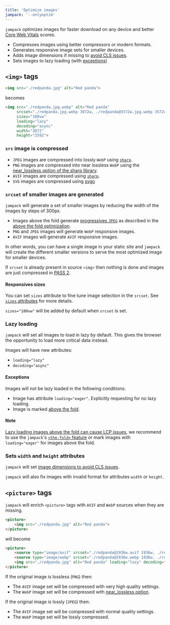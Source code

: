 ```yaml
---
title: 'Optimize images'
jampack: '--onlyoptim'
---
```


`jampack` optimizes images for faster download on any device and better [Core Web Vitals](https://web.dev/learn-core-web-vitals/) scores.

- Compresses images using better compressors or modern formats.
- Generates responsive image sets for smaller devices.
- Adds image dimensions if missing to [avoid CLS issues](https://web.dev/optimize-cls/#images-without-dimensions).
- Sets images to lazy loading (with [exceptions](#exceptions))

## `<img>` tags

```html
<img src="./redpanda.jpg" alt="Red panda">
```

becomes

```html
<img src="./redpanda.jpg.webp" alt="Red panda" 
     srcset="./redpanda.jpg.webp 3872w, ./redpanda@3572w.jpg.webp 3572w, ./redpanda@3272w.jpg.webp 3272w, ./redpanda@2972w.jpg.webp 2972w, ./redpanda@2672w.jpg.webp 2672w, ./redpanda@2372w.jpg.webp 2372w, ./redpanda@2072w.jpg.webp 2072w, ./redpanda@1772w.jpg.webp 1772w, ./redpanda@1472w.jpg.webp 1472w, ./redpanda@1172w.jpg.webp 1172w, ./redpanda@872w.jpg.webp 872w"
     sizes="100vw"
     loading="lazy"
     decoding="async"
     width="3872" 
     height="2592">
```

### `src` image is compressed

- `JPEG` images are compressed into lossly `WebP` using [`sharp`](https://sharp.pixelplumbing.com).
- `PNG` images are compressed into near lossless `WebP` using the [near_lossless option of the sharp library](https://sharp.pixelplumbing.com/api-output#webp).
- `AVIF` images are compressed using [`sharp`](https://sharp.pixelplumbing.com).
- `SVG` images are compressed using [svgo](https://github.com/svg/svgo)

### `srcset` of smaller images are generated

`jampack` will generate a set of smaller images by reducing the width of the images by steps of 300px.

- Images above the fold generate [progressives `JPEG`](https://www.thewebmaster.com/progressive-jpegs/) as described in the [above the fold optimization](../optimize-above-the-fold/).
- `PNG` and `JPEG` images will generate `WebP` responsive images.
- `AVIF` images will generate `AVIF` responsive images.

In other words, you can have a single image in your static site and `jampack` will create the different smaller versions to serve the most optimized image for smaller devices.

If `srcset` is already present in source `<img>` then nothing is done and images are just compressed in
[PASS 2](../compress-all).

#### Responsives sizes

You can set `sizes` attribute to fine tune image selection in the `srcset`.
See [`sizes` attributes](https://developer.mozilla.org/en-US/docs/Web/HTML/Element/img#attr-sizes) for more details. 

`sizes="100vw"` will be added by default when `srcset` is set.


### Lazy loading

`jampack` will set all images to load in lazy by default. This gives the browser the opportunity to load more critical data instead.

Images will have new attributes:
- `loading="lazy"`
- `decoding="async"`

#### Exceptions

Images will not be lazy loaded in the following conditions:

- Image has attribute `loading="eager"`. Explicitly requesting for no lazy loading.
- Image is marked [above the fold](../optimize-above-the-fold/).

#### Note

[Lazy loading images above the fold can cause LCP issues](https://web.dev/lazy-loading-images/#effects-on-largest-contentful-paint-lcp),
we recommend to use the `jampack`'s [`<the-fold>` feature](../optimize-above-the-fold/) or mark images with `loading="eager"` for images above the fold.

### Sets `width` and `height` attributes

`jampack` will set [image dimensions to avoid CLS issues](https://web.dev/optimize-cls/#images-without-dimensions).

`jampack` will also fix images with invalid format for attributes `width` or `height`.

## `<picture>` tags

`jampack` will enrich `<picture>` tags with `AVIF` and `WebP` sources when they are missing.

```html
<picture>
    <img src="./redpanda.jpg" alt="Red panda">
</picture>
```

will become

```html
<picture>
    <source type="image/avif" srcset="./redpanda@1936w.avif 1936w, ./redpanda@1636w.avif 1636w, ./redpanda@1336w.avif 1336w, ./redpanda@1036w.avif 1036w, ./redpanda@736w.avif 736w">
    <source type="image/webp" srcset="./redpanda@1936w.webp 1936w, ./redpanda@1636w.webp 1636w, ./redpanda@1336w.webp 1336w, ./redpanda@1036w.webp 1036w, ./redpanda@736w.webp 736w">
    <img src="./redpanda.jpg" alt="Red panda" loading="lazy" decoding="async" width="1936" height="1296" srcset="./redpanda.jpg 1936w, ./redpanda@1636w.jpg 1636w, ./redpanda@1336w.jpg 1336w, ./redpanda@1036w.jpg 1036w, ./redpanda@736w.jpg 736w" sizes="100vw">
</picture>
```

If the original image is lossless (`PNG`) then:
- The `AVIF` image set will be compressed with very high quality settings.
- The `WebP` image set will be compressed with [near_lossless option](https://sharp.pixelplumbing.com/api-output#webp).

If the original image is lossly (`JPEG`) then:
- The `AVIF` image set will be compressed with normal quality settings.
- The `WebP` image set will be lossly compressed.
